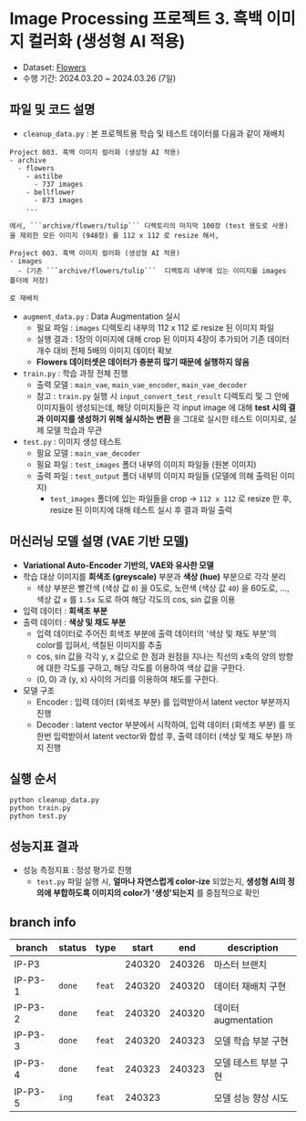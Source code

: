 # Image Processing 프로젝트 3. 흑백 이미지 컬러화 (생성형 AI 적용)
* Dataset: [Flowers](https://www.kaggle.com/datasets/l3llff/flowers)
* 수행 기간: 2024.03.20 ~ 2024.03.26 (7일)

## 파일 및 코드 설명
* ```cleanup_data.py``` : 본 프로젝트용 학습 및 테스트 데이터를 다음과 같이 재배치

```
Project 003. 흑백 이미지 컬러화 (생성형 AI 적용)
- archive
  - flowers
    - astilbe
      - 737 images
    - bellflower
      - 873 images
    ...

에서, ```archive/flowers/tulip``` 디렉토리의 마지막 100장 (test 용도로 사용) 을 제외한 모든 이미지 (948장) 를 112 x 112 로 resize 해서,

Project 003. 흑백 이미지 컬러화 (생성형 AI 적용)
- images
  - (기존 ```archive/flowers/tulip```  디렉토리 내부에 있는 이미지를 images 폴더에 저장)

로 재배치
```

* ```augment_data.py``` : Data Augmentation 실시
  * 필요 파일 : ```images``` 디렉토리 내부의 112 x 112 로 resize 된 이미지 파일
  * 실행 결과 : 1장의 이미지에 대해 crop 된 이미지 4장이 추가되어 기존 데이터 개수 대비 전체 5배의 이미지 데이터 확보
  * **Flowers 데이터셋은 데이터가 충분히 많기 때문에 실행하지 않음**
* ```train.py``` : 학습 과정 전체 진행
  * 출력 모델 : ```main_vae```, ```main_vae_encoder```, ```main_vae_decoder```
  * 참고 : ```train.py``` 실행 시 ```input_convert_test_result``` 디렉토리 및 그 안에 이미지들이 생성되는데, 해당 이미지들은 각 input image 에 대해 **test 시의 결과 이미지를 생성하기 위해 실시하는 변환** 을 그대로 실시한 테스트 이미지로, 실제 모델 학습과 무관 
* ```test.py``` : 이미지 생성 테스트
  * 필요 모델 : ```main_vae_decoder```
  * 필요 파일 : ```test_images``` 폴더 내부의 이미지 파일들 (원본 이미지)
  * 출력 파일 : ```test_output``` 폴더 내부의 이미지 파일들 (모델에 의해 출력된 이미지)
    * ```test_images``` 폴더에 있는 파일들을 crop -> ```112 x 112``` 로 resize 한 후, resize 된 이미지에 대해 테스트 실시 후 결과 파일 출력

## 머신러닝 모델 설명 (VAE 기반 모델)
* **Variational Auto-Encoder 기반의, VAE와 유사한 모델**
* 학습 대상 이미지를 **회색조 (greyscale)** 부분과 **색상 (hue)** 부분으로 각각 분리
  * 색상 부분은 빨간색 (색상 값 ```0```) 을 0도로, 노란색 (색상 값 ```40```) 을 60도로, ..., 색상 값 ```x``` 를 ```1.5x``` 도로 하여 해당 각도의 cos, sin 값을 이용 
* 입력 데이터 : **회색조 부분**
* 출력 데이터 : **색상 및 채도 부분**
  * 입력 데이터로 주어진 회색조 부분에 출력 데이터의 '색상 및 채도 부분'의 color를 입혀서, 색칠된 이미지를 추출
  * cos, sin 값을 각각 y, x 값으로 한 점과 원점을 지나는 직선의 x축의 양의 방향에 대한 각도를 구하고, 해당 각도를 이용하여 색상 값을 구한다.
  * (0, 0) 과 (y, x) 사이의 거리를 이용하여 채도를 구한다.
* 모델 구조
  * Encoder : 입력 데이터 (회색조 부분) 를 입력받아서 latent vector 부분까지 진행
  * Decoder : latent vector 부분에서 시작하여, 입력 데이터 (회색조 부분) 를 또 한번 입력받아서 latent vector와 합성 후, 출력 데이터 (색상 및 채도 부분) 까지 진행

## 실행 순서
```
python cleanup_data.py
python train.py
python test.py
```

## 성능지표 결과
* 성능 측정지표 : 정성 평가로 진행
  * ```test.py``` 파일 실행 시, **얼마나 자연스럽게 color-ize** 되었는지, **생성형 AI의 정의에 부합하도록 이미지의 color가 '생성'되는지** 를 중점적으로 확인

## branch info
|branch|status|type|start|end|description|
|---|---|---|---|---|---|
|IP-P3|||240320|240326|마스터 브랜치|
|IP-P3-1|```done```|```feat```|240320|240320|데이터 재배치 구현|
|IP-P3-2|```done```|```feat```|240320|240320|데이터 augmentation|
|IP-P3-3|```done```|```feat```|240320|240323|모델 학습 부분 구현|
|IP-P3-4|```done```|```feat```|240323|240323|모델 테스트 부분 구현|
|IP-P3-5|```ing```|```feat```|240323||모델 성능 향상 시도|